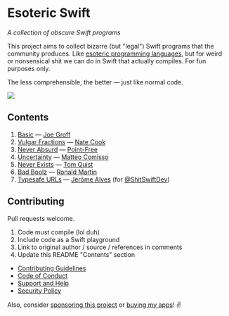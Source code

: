 # Esoteric Swift

*A collection of obscure Swift programs*

This project aims to collect bizarre (but "legal") Swift programs that the community produces. Like [esoteric programming languages](https://en.wikipedia.org/wiki/Esoteric_programming_language), but for weird or nonsensical shit we can do in Swift that actually compiles. For fun purposes only.

The less comprehensible, the better — just like normal code.

![](https://i.imgur.com/rSO2L7n.png)

## Contents

1. [Basic](https://github.com/jessesquires/esoteric-swift/blob/master/source/basic.playground/Contents.swift) — [Joe Groff](https://twitter.com/jckarter/status/1093180314526965760)
1. [Vulgar Fractions](https://github.com/jessesquires/esoteric-swift/blob/master/source/vulgar_fractions.playground/Contents.swift) — [Nate Cook](https://twitter.com/nnnnnnnn/status/1093576263414018048)
1. [Never Absurd](https://github.com/jessesquires/esoteric-swift/blob/master/source/never_absurd.playground/Contents.swift) — [Point-Free](https://twitter.com/pointfreeco)
1. [Uncertainty](/source/uncertainty.playground/Contents.swift) — [Matteo Comisso](https://twitter.com/teomatteo89)
1. [Never Exists](https://github.com/jessesquires/esoteric-swift/blob/master/source/never_exists.playground/Contents.swift) — [Tom Quist](https://twitter.com/tomqueue)
1. [Bad Boolz](/source/bad_boolz.playground/Contents.swift) — [Ronald Martin](https://github.com/ronaldsmartin)
1. [Typesafe URLs](/source/typesafe_url.playground/Contents.swift) — [Jérôme Alves](https://twitter.com/jegnux) (for [@ShitSwiftDev](https://twitter.com/ShitSwiftDev))

## Contributing

Pull requests welcome. 

1. Code must compile (lol duh)
1. Include code as a Swift playground
2. Link to original author / source / references in comments
3. Update this README "Contents" section

- [Contributing Guidelines](https://github.com/jessesquires/.github/blob/master/CONTRIBUTING.md)
- [Code of Conduct](https://github.com/jessesquires/.github/blob/master/CODE_OF_CONDUCT.md)
- [Support and Help](https://github.com/jessesquires/.github/blob/master/SUPPORT.md)
- [Security Policy](https://github.com/jessesquires/.github/blob/master/SECURITY.md)

Also, consider [sponsoring this project](https://www.jessesquires.com/sponsor/) or [buying my apps](https://www.hexedbits.com)! :v:
